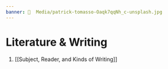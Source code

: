 ```yaml
---
banner: 📼  Media/patrick-tomasso-Oaqk7qqNh_c-unsplash.jpg
---
```

# Literature & Writing
1. [[Subject, Reader, and  Kinds of Writing]]